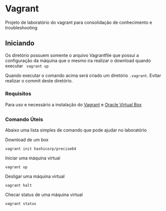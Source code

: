 # Vagrant

Projeto de laboratório do vagrant para consolidação de conhecimento e troubleshooting

## Iniciando

Os diretório possuem somente o arquivo Vagrantfile que possui a configuração da máquina que o mesmo ira realizar o download quando executar `` vagrant up``

Quando executar o comando acima será criado um diretório `.vagrant`. Evitar realizar o commit deste diretório.

### Requisitos

Para uso e necessário a instalação do [Vagrant](https://www.vagrantup.com/downloads.html) e [Oracle Virtual Box](https://www.virtualbox.org/wiki/Downloads)



### Comando Úteis

Abaixo uma lista simples de comando que pode ajudar no laboratório

Download de um box
```
vagrant init hashicorp/precise64
```

Iniciar uma máquina virtual
```
vagrant up
```
Desligar uma máquina virtual
```
vagrant halt
```
Checar status de uma máquina virtual
```
vagrant status
```
